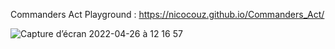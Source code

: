 Commanders Act Playground : https://nicocouz.github.io/Commanders_Act/ 


![Capture d’écran 2022-04-26 à 12 16 57](https://user-images.githubusercontent.com/35494081/165278436-70083ac2-41b3-4591-ab7d-214233e68851.png)
